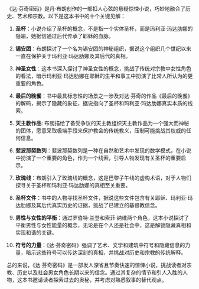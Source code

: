 《达·芬奇密码》是丹·布朗创作的一部扣人心弦的悬疑惊悚小说，巧妙地融合了历史、艺术和宗教。以下是这本书中的十个关键见解：

1. **圣杯**：小说介绍了圣杯的概念，不是指一个实体圣杯，而是玛利亚·玛达肋娜的隐喻，她据信通过后代传承了耶稣的血脉。

2. **锡安团**：布朗探讨了一个名为锡安团的神秘组织，据说这个组织几个世纪以来一直在保护关于玛利亚·玛达肋娜及其后代的真相。

3. **神圣女性**：这本书深入探讨了神圣女性的概念，挑战了传统对宗教中女性角色的看法，暗示玛利亚·玛达肋娜在耶稣的生平和事工中扮演了比常人所认为的更重要的角色。

4. **最后的晚餐**：书中最具标志性的场景之一涉及对达·芬奇的作品《最后的晚餐》的解码，揭示了隐藏的象征，据说指向了圣杯和玛利亚·玛达肋娜真实本质的线索。

5. **天主教作品**: 布朗描绘了备受争议的天主教组织天主教作品为一个强大而神秘的团体，愿意采取极端手段来保护教会的传统教义，压制可能挑战其权威的任何信息。

6. **斐波那契数列**：斐波那契数列是一种在自然和艺术中发现的数学模式，在小说中扮演了一个重要的角色，作为一个线索，引导人物发现有关圣杯的重要启示。

7. **玫瑰线**：布朗引入了玫瑰线的概念，这是巴黎子午线的虚构术语，对于人物们探寻关于圣杯和玛利亚·玛达肋娜的真相至关重要。

8. **圣杯文件**：书中的人物寻找圣杯文件，据说这些文件包含有关耶稣、玛利亚·玛达肋娜及其后代真实历史的证据，挑战了已建立的基督教信念。

9. **男性与女性的平衡**：通过罗伯特·兰登和索菲·纳维两个角色，这本小说探讨了平衡男性与女性能量的概念，无论是在个人还是社会中，这是解锁隐藏真相和实现和谐的关键。

10. **符号的力量**：《达·芬奇密码》强调了艺术、文学和建筑中符号和隐藏信息的力量，暗示这些符号可以传达深刻的真相，并挑战对历史和宗教的传统解释。

总的来说，《达·芬奇密码》是一部发人深省且节奏快速的惊悚小说，挑战读者对宗教、历史以及社会男女角色长期以来的信念。通过其复杂的情节和引人入胜的人物，这本书邀请读者探索过去的奥秘，并考虑对熟悉叙事的替代观点。